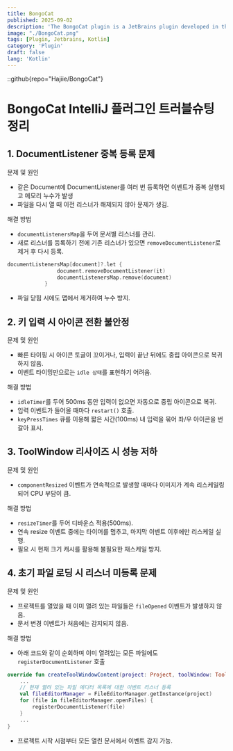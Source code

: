 ```yaml
---
title: BongoCat
published: 2025-09-02
description: 'The BongoCat plugin is a JetBrains plugin developed in the Kotlin language.'
image: "./BongoCat.png"
tags: [Plugin, Jetbrains, Kotlin]
category: 'Plugin'
draft: false
lang: 'Kotlin'
---
```

::github{repo="Hajiie/BongoCat"}

# BongoCat IntelliJ 플러그인 트러블슈팅 정리

## 1. DocumentListener 중복 등록 문제

문제 및 원인
- 같은 Document에 DocumentListener를 여러 번 등록하면 이벤트가 중복 실행되고 메모리 누수가 발생
- 파일을 다시 열 때 이전 리스너가 해제되지 않아 문제가 생김.

해결 방법
- `documentListenersMap`을 두어 문서별 리스너를 관리.
- 새로 리스너를 등록하기 전에 기존 리스너가 있으면 `removeDocumentListener`로 제거 후 다시 등록.
```kotlin
documentListenersMap[document]?.let {
                document.removeDocumentListener(it)
                documentListenersMap.remove(document)
            }
```
- 파일 닫힘 시에도 맵에서 제거하여 누수 방지.

## 2. 키 입력 시 아이콘 전환 불안정

문제 및 원인
- 빠른 타이핑 시 아이콘 토글이 꼬이거나, 입력이 끝난 뒤에도 중립 아이콘으로 복귀하지 않음.
- 이벤트 타이밍만으로는 `idle 상태`를 표현하기 어려움.

해결 방법
- `idleTimer`를 두어 500ms 동안 입력이 없으면 자동으로 중립 아이콘으로 복귀.
- 입력 이벤트가 들어올 때마다 `restart()` 호출.
- `keyPressTimes` 큐를 이용해 짧은 시간(100ms) 내 입력을 묶어 좌/우 아이콘을 번갈아 표시.

## 3. ToolWindow 리사이즈 시 성능 저하

문제 및 원인
- `componentResized` 이벤트가 연속적으로 발생할 때마다 이미지가 계속 리스케일링되어 CPU 부담이 큼.

해결 방법
- `resizeTimer`를 두어 디바운스 적용(500ms).
- 연속 resize 이벤트 중에는 타이머를 멈추고, 마지막 이벤트 이후에만 리스케일 실행.
- 필요 시 현재 크기 캐시를 활용해 불필요한 재스케일 방지.

## 4. 초기 파일 로딩 시 리스너 미등록 문제

문제 및 원인
- 프로젝트를 열었을 때 이미 열려 있는 파일들은 `fileOpened` 이벤트가 발생하지 않음.
- 문서 변경 이벤트가 처음에는 감지되지 않음.

해결 방법
- 아래 코드와 같이 순회하며 이미 열려있는 모든 파일에도 `registerDocumentListener` 호출
```kotlin
override fun createToolWindowContent(project: Project, toolWindow: ToolWindow) {
    ...
    // 현재 열려 있는 파일 에디터 목록에 대한 이벤트 리스너 등록
    val fileEditorManager = FileEditorManager.getInstance(project)
    for (file in fileEditorManager.openFiles) {
        registerDocumentListener(file)
    }
    ...
}
```
- 프로젝트 시작 시점부터 모든 열린 문서에서 이벤트 감지 가능.